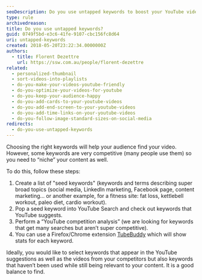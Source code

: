 ```yaml
---
seoDescription: Do you use untapped keywords to boost your YouTube video's visibility?
type: rule
archivedreason:
title: Do you use untapped keywords?
guid: 0749f5bd-e3c6-41fe-9107-cbc156fc8d64
uri: untapped-keywords
created: 2018-05-20T23:22:34.0000000Z
authors:
  - title: Florent Dezettre
    url: https://ssw.com.au/people/florent-dezettre
related:
  - personalized-thumbnail
  - sort-videos-into-playlists
  - do-you-make-your-videos-youtube-friendly
  - do-you-optimize-your-videos-for-youtube
  - do-you-keep-your-audience-happy
  - do-you-add-cards-to-your-youtube-videos
  - do-you-add-end-screen-to-your-youtube-videos
  - do-you-add-time-links-on-your-youtube-videos
  - do-you-follow-image-standard-sizes-on-social-media
redirects:
  - do-you-use-untapped-keywords
---
```


Choosing the right keywords will help your audience find your video. However, some keywords are very competitive (many people use them) so you need to “niche” your content as well.

<!--endintro-->

To do this, follow these steps:

1. Create a list of "seed keywords" (keywords and terms describing super broad topics (social media, LinkedIn marketing, Facebook page, content marketing… or another example, for a fitness site: fat loss, kettlebell workout, paleo diet, cardio workout).
2. Pop a seed keyword into YouTube Search and check out keywords that YouTube suggests.
3. Perform a “YouTube competition analysis” (we are looking for keywords that get many searches but aren’t super competitive).
4. You can use a Firefox/Chrome extension [TubeBuddy](https://www.tubebuddy.com/) which will show stats for each keyword.

Ideally, you would like to select keywords that appear in the YouTube suggestions as well as the videos from your competitors but also keywords that haven’t been used while still being relevant to your content. It is a good balance to find.
